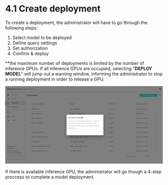 # 4.1 Create deployment

To create a deployment, the administrator will have to go through the following steps:

1. Select model to be deployed
2. Define query settings
3. Set authorization
4. Confirm & deploy

\*\*the maximum number of deployments is limited by the number of inference GPUs. if all inference GPUs are occupied, selecting "**DEPLOY MODEL**" will jump out a warning window, informing the administrator to stop a running deployment in order to release a GPU.

&#x20;

![](../../.gitbook/assets/adm-4-1-1.png)

If there is available inference GPU, the administrator will go though a 4-step proccess to complete a model deployment.
